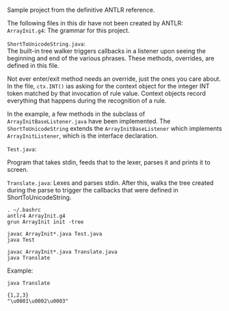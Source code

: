 Sample project from the definitive ANTLR reference.

The following files in this dir have not been created by ANTLR:
`ArrayInit.g4`:
The grammar for this project.

`ShortToUnicodeString.java`:  
The built-in tree walker triggers callbacks in a listener upon seeing the beginning and end of the various phrases. These methods, overrides, are defined in this file.

Not ever enter/exit method needs an override, just the ones you care about.
In the file, `ctx.INT()` ias asking for the context object for the integer INT token matched by that invocation of rule value. Context objects record everything that happens during the recognition of a rule.

In the example, a few methods in the subclass of `ArrayInitBaseListener.java` have been implemented. The `ShortToUnicodeString` extends the `ArrayInitBaseListener` which implements `ArrayInitListener`, which is the interface declaration.

`Test.java`:

Program that takes stdin, feeds that to the lexer, parses it and prints it to screen.

`Translate.java`:
Lexes and parses stdin. After this, walks the tree created during the parse to trigger the callbacks that were defined in ShortToUnicodeString.


```
. ~/.bashrc
antlr4 ArrayInit.g4
grun ArrayInit init -tree

javac ArrayInit*.java Test.java
java Test

javac ArrayInit*.java Translate.java
java Translate
```

Example:
```
java Translate

{1,2,3}
"\u0001\u0002\u0003"
```